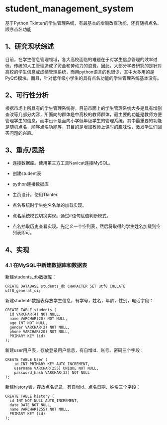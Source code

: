 # student_management_system
基于Python Tkinter的学生管理系统，有最基本的增删改查功能，还有随机点名、顺序点名功能

## 1、研究现状综述

目前，在学生信息管理领域，各大高校面临的难题在于对学生信息管理的效率过低，传统的人工管理造成了资金和劳动力的浪费。因此，大部分学者研究的是针对高校的学生信息或成绩管理系统，而用python语言的也很少，其中大多用的是PyQt5模块。而且，针对低年级小学生的具有点名功能的学生管理系统基本没有。

## 2、可行性分析

根据市场上所具有的学生管理系统得，目前市面上的学生管理系统大多是具有增删查改等几部分内容，所面向的群体是中高校的教师群体，最主要的功能是教师方便管理学生的信息。而本设计是面向小学低年级学生的管理系统，其中最重要的功能是随机点名，顺序点名功能等，其目的是增加教师上课时的趣味性，激发学生们回答问题的兴趣。

## 3、重点/思路

- 连接数据库。使用第三方工具Navicat连接MySQL。

- 创建student表

- python连接数据库

- 主页设计。使用Tkinter.

- 点名系统时学生姓名名单的加载实现。

- 点名系统模式切换实现。通过if语句赋值判断模式。

- 点名抽取历史查看实现。先定义一个空列表，然后将取得的学生姓名加载到空列表即可。

## 4、实现

### 4.1 在MySQL中新建数据库和数据表

新建students_db数据库：

```mysql
CREATE DATABASE students_db CHARACTER SET utf8 COLLATE utf8_general_ci;
```

新建students数据表存放学生信息，有学号，姓名，年龄，性别，电话字段：

```mysql
CREATE TABLE students (
  id VARCHAR(4) NOT NULL,
  name VARCHAR(20) NOT NULL,
  age INT NOT NULL,
  gender VARCHAR(2) NOT NULL,
  phone VARCHAR(20) NOT NULL,
  PRIMARY KEY (id)
);
```

新建user用户表，存放登录用户信息，有自增id、账号、密码三个字段：

```mysql
CREATE TABLE User (
    id INT PRIMARY KEY AUTO_INCREMENT,
    username VARCHAR(255) UNIQUE NOT NULL,
    password_hash VARCHAR(32) NOT NULL
);
```

新建history表，存放点名记录，有自增id、点名日期、姓名三个字段：

```mysql
CREATE TABLE history (
  id INT NOT NULL AUTO_INCREMENT,
  date DATE NOT NULL,
  name VARCHAR(255) NOT NULL,
  PRIMARY KEY (id)
);
```

